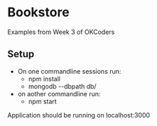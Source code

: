 # Bookstore

Examples from Week 3 of OKCoders

## Setup

* On one commandline sessions run:
  * npm install
  * mongodb --dbpath db/
* on aother commandline run:
  * npm start 

Application should be running on localhost:3000